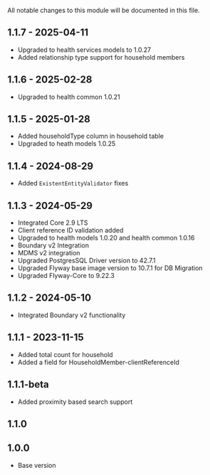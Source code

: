 All notable changes to this module will be documented in this file.

## 1.1.7 - 2025-04-11

- Upgraded to health services models to 1.0.27
- Added relationship type support for household members

## 1.1.6 - 2025-02-28

- Upgraded to health common 1.0.21

## 1.1.5 - 2025-01-28

- Added householdType column in household table
- Upgraded to heath models 1.0.25

## 1.1.4 - 2024-08-29 

- Added `ExistentEntityValidator` fixes

## 1.1.3 - 2024-05-29 

- Integrated Core 2.9 LTS
- Client reference ID validation added
- Upgraded to health models 1.0.20 and health common 1.0.16
- Boundary v2 Integration
- MDMS v2 integration
- Upgraded PostgresSQL Driver version to 42.7.1
- Upgraded Flyway base image version to 10.7.1 for DB Migration
- Upgraded Flyway-Core to 9.22.3

## 1.1.2 - 2024-05-10

- Integrated Boundary v2 functionality

## 1.1.1 - 2023-11-15

- Added total count for household
- Added a field for HouseholdMember-clientReferenceId

## 1.1.1-beta

- Added proximity based search support

## 1.1.0


## 1.0.0

- Base version

